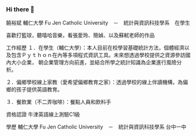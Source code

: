 ### Hi there 👋
饒裕斌
輔仁大學 Fu Jen Catholic University　－　統計與資訊科技學系　在學生

喜歡打籃球，聽嘻哈音樂，看張愛玲、簡媜、以及蘇軾老師的作品

工作經歷
  １．在學生（輔仁大學）：本人目前在校學習基礎統計方法，個體經濟以及包含Ｐｙｔｈｏｎ在內等多項程式資訊工具。未來想透過學校提供之資源參訪國內大小企業，
                      朝企業管理方向前進，並結合所學之統計知識為企業進行風險分析。
                      
  ２．偏鄉學校線上家教（愛希望偏鄉教育之家）：透過學校的線上伴讀機構，為偏鄉的孩子提供英語教育。
  
  ３．餐飲業（不二弄咖啡）：餐點人員和飲料手

資格認證
  牛津英語線上測驗C1級

學歷
  輔仁大學 Fu Jen Catholic University　－　統計與資訊科技學系
  台中一中

<!--
**a0987708266/a0987708266** is a ✨ _special_ ✨ repository because its `README.md` (this file) appears on your GitHub profile.

Here are some ideas to get you started:

- 🔭 I’m currently working on ...
- 🌱 I’m currently learning ...
- 👯 I’m looking to collaborate on ...
- 🤔 I’m looking for help with ...
- 💬 Ask me about ...
- 📫 How to reach me: ...
- 😄 Pronouns: ...
- ⚡ Fun fact: ...
-->

